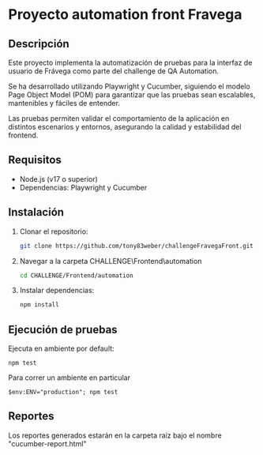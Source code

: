 # Proyecto automation front Fravega

## Descripción
Este proyecto implementa la automatización de pruebas para la interfaz de usuario de Frávega como parte del challenge de QA Automation.

Se ha desarrollado utilizando Playwright y Cucumber, siguiendo el modelo Page Object Model (POM) para garantizar que las pruebas sean escalables, mantenibles y fáciles de entender.

Las pruebas permiten validar el comportamiento de la aplicación en distintos escenarios y entornos, asegurando la calidad y estabilidad del frontend.

## Requisitos
- Node.js (v17 o superior)
- Dependencias: Playwright y Cucumber

## Instalación
1. Clonar el repositorio:
    ```bash
   git clone https://github.com/tony83weber/challengeFravegaFront.git
    
2. Navegar a la carpeta CHALLENGE\Frontend\automation
   ```bash
   cd CHALLENGE/Frontend/automation 

3. Instalar dependencias:
    ```bash
   npm install

## Ejecución de pruebas

Ejecuta en ambiente por default:
   
    npm test

Para correr un ambiente en particular
   
    $env:ENV="production"; npm test


## Reportes
Los reportes generados estarán en la carpeta raíz bajo el nombre "cucumber-report.html"

